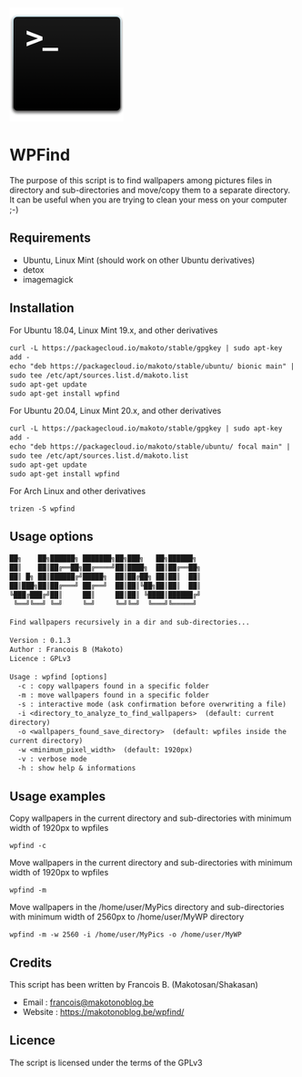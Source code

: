![wpfind](pics/logo.png)

WPFind
======

The purpose of this script is to find wallpapers among pictures files in directory and sub-directories and move/copy them to a separate directory.
It can be useful when you are trying to clean your mess on your computer ;-)

Requirements
------------

* Ubuntu, Linux Mint (should work on other Ubuntu derivatives)
* detox
* imagemagick

Installation
------------

For Ubuntu 18.04, Linux Mint 19.x, and other derivatives

```
curl -L https://packagecloud.io/makoto/stable/gpgkey | sudo apt-key add -
echo "deb https://packagecloud.io/makoto/stable/ubuntu/ bionic main" | sudo tee /etc/apt/sources.list.d/makoto.list
sudo apt-get update
sudo apt-get install wpfind
```

For Ubuntu 20.04, Linux Mint 20.x, and other derivatives

```
curl -L https://packagecloud.io/makoto/stable/gpgkey | sudo apt-key add -
echo "deb https://packagecloud.io/makoto/stable/ubuntu/ focal main" | sudo tee /etc/apt/sources.list.d/makoto.list
sudo apt-get update
sudo apt-get install wpfind
```

For Arch Linux and other derivatives

```
trizen -S wpfind
```

Usage options
-------------

```
██╗    ██╗██████╗ ███████╗██╗███╗   ██╗██████╗
██║    ██║██╔══██╗██╔════╝██║████╗  ██║██╔══██╗
██║ █╗ ██║██████╔╝█████╗  ██║██╔██╗ ██║██║  ██║
██║███╗██║██╔═══╝ ██╔══╝  ██║██║╚██╗██║██║  ██║
╚███╔███╔╝██║     ██║     ██║██║ ╚████║██████╔╝
 ╚══╝╚══╝ ╚═╝     ╚═╝     ╚═╝╚═╝  ╚═══╝╚═════╝

Find wallpapers recursively in a dir and sub-directories...

Version : 0.1.3
Author : Francois B (Makoto)
Licence : GPLv3

Usage : wpfind [options]
  -c : copy wallpapers found in a specific folder
  -m : move wallpapers found in a specific folder
  -s : interactive mode (ask confirmation before overwriting a file)
  -i <directory_to_analyze_to_find_wallpapers>  (default: current directory)
  -o <wallpapers_found_save_directory>  (default: wpfiles inside the current directory)
  -w <minimum_pixel_width>  (default: 1920px)
  -v : verbose mode
  -h : show help & informations
```

Usage examples
--------------

Copy wallpapers in the current directory and sub-directories with minimum width of 1920px to wpfiles

```
wpfind -c
```

Move wallpapers in the current directory and sub-directories with minimum width of 1920px to wpfiles

```
wpfind -m
```

Move wallpapers in the /home/user/MyPics directory and sub-directories with minimum width of 2560px to /home/user/MyWP directory

```
wpfind -m -w 2560 -i /home/user/MyPics -o /home/user/MyWP
```

Credits
-------

This script has been written by Francois B. (Makotosan/Shakasan)

* Email : francois@makotonoblog.be
* Website : https://makotonoblog.be/wpfind/

Licence
-------

The script is licensed under the terms of the GPLv3